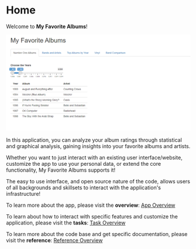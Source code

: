 # <a id="home-page"></a> Home

Welcome to **My Favorite Albums**!

![Screenshot of My Favorite Albums app](/Images/396_20.png)


In this application, you can analyze your album ratings through statistical and graphical analysis, gaining insights into your favorite albums and artists.

Whether you want to just interact with an existing user interface/website, customize the app to use your personal data, or extend the core functionality, My Favorite Albums supports it!

The easy to use interface, and open source nature of the code, allows users of all backgrounds and skillsets to interact with the application's infrastructure!

To learn more about the app, please visit the **overview**: [App Overview](/Concept/appOverview.md)

To learn about how to interact with specific features and customize the application, please visit the **tasks**: [Task Overview](/Tasks/sourceCode.md)

To learn more about the code base and get specific documentation, please visit the **reference**: [Reference Overview](/Reference/Comments/numberOneAlbums.md)



